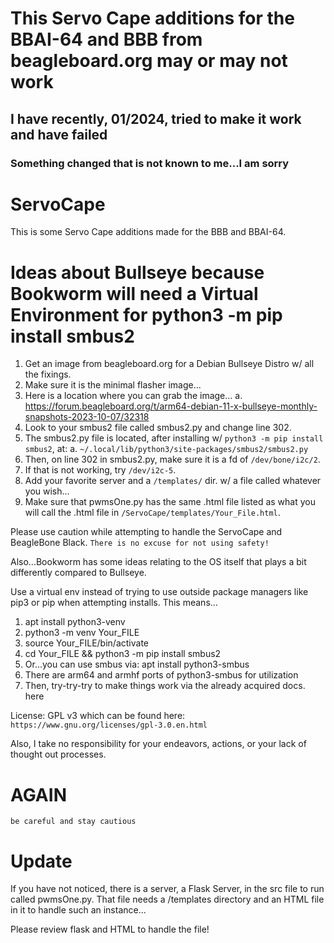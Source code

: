 # This Servo Cape additions for the BBAI-64 and BBB from beagleboard.org may or may not work

## I have recently, 01/2024, tried to make it work and have failed

### Something changed that is not known to me...I am sorry

# ServoCape
This is some Servo Cape additions made for the BBB and BBAI-64.

# Ideas about Bullseye because Bookworm will need a Virtual Environment for python3 -m pip install smbus2
1. Get an image from beagleboard.org for a Debian Bullseye Distro w/ all the fixings.
2. Make sure it is the minimal flasher image...
3. Here is a location where you can grab the image...
   a. https://forum.beagleboard.org/t/arm64-debian-11-x-bullseye-monthly-snapshots-2023-10-07/32318
4. Look to your smbus2 file called smbus2.py and change line 302.
5. The smbus2.py file is located, after installing w/ `python3 -m pip install smbus2`, at:
   a. `~/.local/lib/python3/site-packages/smbus2/smbus2.py`
6. Then, on line 302 in smbus2.py, make sure it is a fd of `/dev/bone/i2c/2`.
7. If that is not working, try `/dev/i2c-5`.
8. Add your favorite server and a `/templates/` dir. w/ a file called whatever you wish...
9. Make sure that pwmsOne.py has the same .html file listed as what you will call the .html file in `/ServoCape/templates/Your_File.html`.

Please use caution while attempting to handle the ServoCape and BeagleBone Black.
` There is no excuse for not using safety! `

Also...Bookworm has some ideas relating to the OS itself that plays a bit differently compared to Bullseye.

Use a virtual env instead of trying to use outside package managers like pip3 or pip when attempting installs.
This means...

1. apt install python3-venv
2. python3 -m venv Your_FILE
3. source Your_FILE/bin/activate
4. cd Your_FILE && python3 -m pip install smbus2
5. Or...you can use smbus via: apt install python3-smbus
6. There are arm64 and armhf ports of python3-smbus for utilization
7. Then, try-try-try to make things work via the already acquired docs. here

License: GPL v3 which can be found here: ` https://www.gnu.org/licenses/gpl-3.0.en.html `

Also, I take no responsibility for your endeavors, actions, or your lack of thought out processes. 

# AGAIN
` be careful and stay cautious `

# Update
If you have not noticed, there is a server, a Flask Server, in the src file to run called pwmsOne.py. 
That file needs a /templates directory and an HTML file in it to handle such an instance...

Please review flask and HTML to handle the file!
